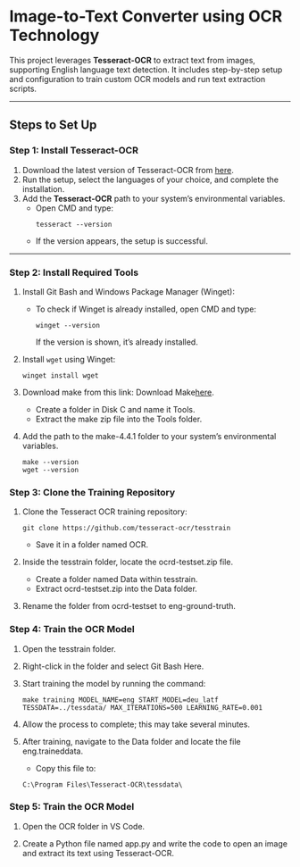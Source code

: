 # Image-to-Text Converter using OCR Technology  

This project leverages **Tesseract-OCR** to extract text from images, supporting English language text detection. It includes step-by-step setup and configuration to train custom OCR models and run text extraction scripts.  

---

## Steps to Set Up  

### Step 1: Install Tesseract-OCR  
1. Download the latest version of Tesseract-OCR from [here](https://github.com/UB-Mannheim/tesseract/wiki).  
2. Run the setup, select the languages of your choice, and complete the installation.  
3. Add the **Tesseract-OCR** path to your system’s environmental variables.  
   - Open CMD and type:  
     ```shell
     tesseract --version
     ```
   - If the version appears, the setup is successful.  

---

### Step 2: Install Required Tools  
1. Install Git Bash and Windows Package Manager (Winget):  
   - To check if Winget is already installed, open CMD and type:  
     ```shell
     winget --version
     ```  
     If the version is shown, it’s already installed.  

2. Install `wget` using Winget:  
   ```shell
   winget install wget
   ```

3. Download make from this link:
   Download Make[here](https://sourceforge.net/projects/ezwinports/files/make-4.4.1-without-guile-w32-bin.zip/download?use_mirror=cyfuture).
   - Create a folder in Disk C and name it Tools.
   - Extract the make zip file into the Tools folder.

4. Add the path to the make-4.4.1 folder to your system’s environmental variables.
   ```shell
   make --version
   wget --version
   ```
   
### Step 3: Clone the Training Repository

1. Clone the Tesseract OCR training repository:
   ```shell
   git clone https://github.com/tesseract-ocr/tesstrain
   ```
   - Save it in a folder named OCR.

2. Inside the tesstrain folder, locate the ocrd-testset.zip file.
   - Create a folder named Data within tesstrain.
   - Extract ocrd-testset.zip into the Data folder.

3. Rename the folder from ocrd-testset to eng-ground-truth.

### Step 4: Train the OCR Model

1. Open the tesstrain folder.

2. Right-click in the folder and select Git Bash Here.

3. Start training the model by running the command:
   ```shell
   make training MODEL_NAME=eng START_MODEL=deu_latf TESSDATA=../tessdata/ MAX_ITERATIONS=500 LEARNING_RATE=0.001
   ```

4. Allow the process to complete; this may take several minutes.

5. After training, navigate to the Data folder and locate the file eng.traineddata.
   - Copy this file to:
   ```text
   C:\Program Files\Tesseract-OCR\tessdata\
   ```
### Step 5: Train the OCR Model

1. Open the OCR folder in VS Code.

2. Create a Python file named app.py and write the code to open an image and extract its text using Tesseract-OCR.
